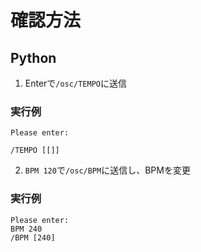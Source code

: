 # 確認方法
## Python
1. Enterで`/osc/TEMPO`に送信
### 実行例
```
Please enter:

/TEMPO [[]]
```

2. `BPM 120`で`/osc/BPM`に送信し、BPMを変更
### 実行例
```
Please enter:
BPM 240
/BPM [240]
```
